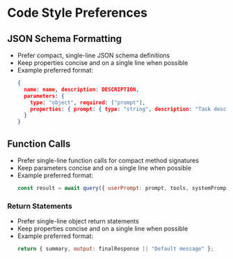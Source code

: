 # Code Style Preferences

## JSON Schema Formatting
- Prefer compact, single-line JSON schema definitions
- Keep properties concise and on a single line when possible
- Example preferred format:
  ```json
  {
    name: name, description: DESCRIPTION,
    parameters: {
      type: "object", required: ["prompt"],
      properties: { prompt: { type: "string", description: "Task description" } }
    }
  }
  ```

## Function Calls
- Prefer single-line function calls for compact method signatures
- Keep parameters concise and on a single line when possible
- Example preferred format:
  ```javascript
  const result = await query({ userPrompt: prompt, tools, systemPrompt, model: SMALL_MODEL, maxTokens: 1024 });
  ```

### Return Statements
- Prefer single-line object return statements
- Keep properties concise and on a single line when possible
- Example preferred format:
  ```javascript
  return { summary, output: finalResponse || "Default message" };
  ```